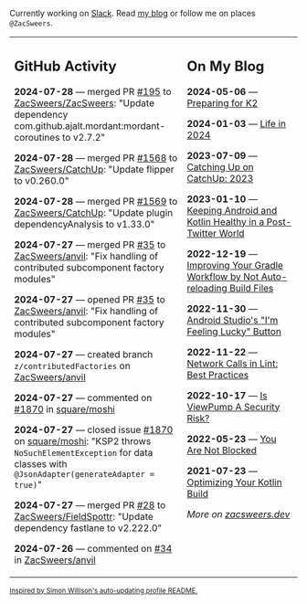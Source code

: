 Currently working on [Slack](https://slack.com/). Read [my blog](https://zacsweers.dev/) or follow me on places `@ZacSweers`.

<table><tr><td valign="top" width="60%">

## GitHub Activity
<!-- githubActivity starts -->
**2024-07-28** — merged PR [#195](https://github.com/ZacSweers/ZacSweers/pull/195) to [ZacSweers/ZacSweers](https://github.com/ZacSweers/ZacSweers): "Update dependency com.github.ajalt.mordant:mordant-coroutines to v2.7.2"

**2024-07-28** — merged PR [#1568](https://github.com/ZacSweers/CatchUp/pull/1568) to [ZacSweers/CatchUp](https://github.com/ZacSweers/CatchUp): "Update flipper to v0.260.0"

**2024-07-28** — merged PR [#1569](https://github.com/ZacSweers/CatchUp/pull/1569) to [ZacSweers/CatchUp](https://github.com/ZacSweers/CatchUp): "Update plugin dependencyAnalysis to v1.33.0"

**2024-07-27** — merged PR [#35](https://github.com/ZacSweers/anvil/pull/35) to [ZacSweers/anvil](https://github.com/ZacSweers/anvil): "Fix handling of contributed subcomponent factory modules"

**2024-07-27** — opened PR [#35](https://github.com/ZacSweers/anvil/pull/35) to [ZacSweers/anvil](https://github.com/ZacSweers/anvil): "Fix handling of contributed subcomponent factory modules"

**2024-07-27** — created branch `z/contributedFactories` on [ZacSweers/anvil](https://github.com/ZacSweers/anvil)

**2024-07-27** — commented on [#1870](https://github.com/square/moshi/issues/1870#issuecomment-2254280478) in [square/moshi](https://github.com/square/moshi)

**2024-07-27** — closed issue [#1870](https://github.com/square/moshi/issues/1870) on [square/moshi](https://github.com/square/moshi): "KSP2 throws `NoSuchElementException` for data classes with `@JsonAdapter(generateAdapter = true)`"

**2024-07-27** — merged PR [#28](https://github.com/ZacSweers/FieldSpottr/pull/28) to [ZacSweers/FieldSpottr](https://github.com/ZacSweers/FieldSpottr): "Update dependency fastlane to v2.222.0"

**2024-07-26** — commented on [#34](https://github.com/ZacSweers/anvil/pull/34#issuecomment-2253407942) in [ZacSweers/anvil](https://github.com/ZacSweers/anvil)
<!-- githubActivity ends -->
</td><td valign="top" width="40%">

## On My Blog
<!-- blog starts -->
**2024-05-06** — [Preparing for K2](https://www.zacsweers.dev/preparing-for-k2/)

**2024-01-03** — [Life in 2024](https://www.zacsweers.dev/life-in-2024/)

**2023-07-09** — [Catching Up on CatchUp: 2023](https://www.zacsweers.dev/catching-up-on-catchup-2023/)

**2023-01-10** — [Keeping Android and Kotlin Healthy in a Post-Twitter World](https://www.zacsweers.dev/keeping-android-healthy/)

**2022-12-19** — [Improving Your Gradle Workflow by Not Auto-reloading Build Files](https://www.zacsweers.dev/improving-your-workflow-by-not-auto-reloading-build-files/)

**2022-11-30** — [Android Studio's "I'm Feeling Lucky" Button](https://www.zacsweers.dev/android-studios-im-feeling-lucky-button/)

**2022-11-22** — [Network Calls in Lint: Best Practices](https://www.zacsweers.dev/network-calls-in-lint-best-practices/)

**2022-10-17** — [Is ViewPump A Security Risk?](https://www.zacsweers.dev/is-viewpump-a-security-risk/)

**2022-05-23** — [You Are Not Blocked](https://www.zacsweers.dev/you-are-not-blocked/)

**2021-07-23** — [Optimizing Your Kotlin Build](https://www.zacsweers.dev/optimizing-your-kotlin-build/)
<!-- blog ends -->
_More on [zacsweers.dev](https://zacsweers.dev/)_
</td></tr></table>

<sub><a href="https://simonwillison.net/2020/Jul/10/self-updating-profile-readme/">Inspired by Simon Willison's auto-updating profile README.</a></sub>
